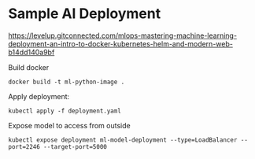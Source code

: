 # Sample AI Deployment 
https://levelup.gitconnected.com/mlops-mastering-machine-learning-deployment-an-intro-to-docker-kubernetes-helm-and-modern-web-b14dd140a9bf

Build docker 
```
docker build -t ml-python-image .
```
Apply deployment:
```
kubectl apply -f deployment.yaml
```
Expose model to access from outside
```
kubectl expose deployment ml-model-deployment --type=LoadBalancer --port=2246 --target-port=5000
```

